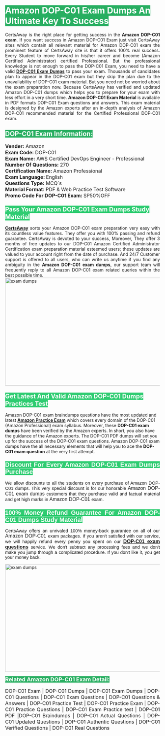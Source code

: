 <h1><span style="color:#ffffff"><strong><span style="background-color:#27ae60">Amazon DOP-C01 Exam Dumps An Ultimate Key To Success</span></strong></span></h1> <div style="text-align:justify">CertsAway is the right place for getting success in the <strong>Amazon DOP-C01 exam</strong>. If you want success in Amazon DOP-C01 Exam just visit CertsAway sites which contain all relevant material for Amazon DOP-C01 exam the prominent feature of CertsAway site is that it offers 100% real success. Every Student to move forward in his/her career and become (Amazon Certified Administrator) certified Professional. But the professional knowledge is not enough to pass the DOP-C01 Exam, you need to have a valid <a href="https://www.certsaway.com/amazon/dop-c01-exam-dumps"><strong>DOP-C01 Exam Dumps</strong></a> to pass your exam. Thousands of candidates plan to appear in the DOP-C01 exam but they skip the plan due to the unavailability of DOP-C01 exam material. But you need not be worried about the exam preparation now. Because CertsAway has verified and updated Amazon DOP-C01 dumps which helps you to prepare for your exam with less effort in a very short time. <strong>Amazon DOP-C01 Exam Material</strong> is available in PDF formats DOP-C01 Exam questions and answers. This exam material is designed by the Amazon experts after an in-depth analysis of Amazon DOP-C01 recommended material for the Certified Professional DOP-C01 exam.</div> <h2 style="text-align:justify"><span style="color:#ffffff"><span style="background-color:#27ae60">DOP-C01 Exam Information:</span></span></h2> <p><span style="font-size:16px"><strong>Vender:</strong> Amazon<br /> <strong>Exam Code:</strong> DOP-C01<br /> <strong>Exam Name:</strong> AWS Certified DevOps Engineer - Professional<br /> <strong>Number Of Questions:</strong> 270<br /> <strong>Certification Name: </strong>Amazon Professional<br /> <strong>Exam Language: </strong>English<br /> <strong>Questions Type:</strong> MCQ`s<br /> <strong>Material Format: </strong>PDF & Web Practice Test Software<br /> <strong>Promo Code For DOP-C01 Exam: </strong>SP50%OFF</span></p> <h3><span style="font-size:20px"><span style="color:#ffffff"><strong><span style="background-color:#2ecc71">Pass Your Amazon DOP-C01 Exam Dumps Study Material</span></strong></span></span></h3> <div style="text-align:justify"><a href=" https://www.certsaway.com/"><strong>CertsAway</strong></a> sorts your Amazon DOP-C01 exam preparation very easy with its countless value features. They offer you with 100% passing and refund guarantee. CertsAway is devoted to your success, Moreover, They offer 3 months of free updates to our DOP-C01 Amazon Certified Administrator Certification exam preparation material esteemed users; these updates are valued to your account right from the date of purchase. And 24/7 Customer support is offered to all users, who can write us anytime if you find any ambiguity in the <strong>Amazon DOP-C01 exam dumps</strong>, our support team will frequently reply to all Amazon DOP-C01 exam related queries within the best possible time.</div> <div style="text-align:justify"> </div> <div style="text-align:justify"><a href="https://www.certsaway.com/amazon/dop-c01-exam-dumps" rel="no-follow"><img alt="exam dumps" src="https://www.certcollections.com/uploads/content/certsaway.png" style="height:350px; width:750px" /></a></div> <h3><span style="font-size:20px"><span style="color:#ffffff"><strong><span style="background-color:#2ecc71">Get Latest And Valid Amazon DOP-C01 Dumps Practices Test</span></strong></span></span></h3> <p>Amazon DOP-C01 exam braindumps questions have the most updated and latest <a href="https://www.certsaway.com/amazon-questions"><strong>Amazon Practice Exam</strong></a> which covers every domain of the DOP-C01 (Amazon Professional) exam syllabus. Moreover, these <strong>DOP-C01 exam dumps</strong> have been verified by the Amazon experts. In short, you also have the guidance of the Amazon experts. The DOP-C01 PDF dumps will set you up for the success of the DOP-C01 exam questions. Amazon DOP-C01 exam dumps have the all necessary elements that will help you to ace the <strong>DOP-C01 exam question</strong> at the very first attempt.</p> <h3 style="text-align:justify"><span style="font-size:20px"><span style="color:#ffffff"><strong><span style="font-family:Calibri,sans-serif"><span style="background-color:#2ecc71">Discount For Every </span><span style="background-color:#2ecc71">Amazon DOP-C01 Exam</span><span style="background-color:#2ecc71"> Dumps Purchase</span></span></strong></span></span></h3> <div style="text-align:justify"> <p><span style="font-size:11pt"><span style="font-family:Calibri,sans-serif">We allow discounts to all the students on every purchase of Amazon DOP-C01 dumps. This very special discount is for our honorable <span style="font-size:12.0pt"><span style="background-color:white">Amazon DOP-C01 exam dumps </span></span>customers that they purchase valid and factual material and get high marks in <span style="font-size:12.0pt"><span style="background-color:white">Amazon DOP-C01 </span></span>exam. </span></span></p> <h3><span style="font-size:20px"><span style="color:#ffffff"><strong><span style="font-family:Calibri,sans-serif"><span style="background-color:#2ecc71">100% Money Refund Guarantee For </span><span style="background-color:#2ecc71">Amazon DOP-C01 Dumps Study Material</span></span></strong></span></span></h3> <p><span style="font-size:11pt"><span style="font-family:Calibri,sans-serif">CertsAway offers an unrivaled 100% money-back guarantee on all of our <span style="font-size:12.0pt"><span style="background-color:white">Amazon DOP-C01 </span></span>exam packages. If you aren't satisfied with our service, we will happily refund every penny you spent on our <span style="font-size:12.0pt"><span style="background-color:white"><a href="https://www.certsaway.com/amazon/dop-c01-exam-dumps"><strong>DOP-C01 exam questions</strong></a> </span></span>service. We don't subtract any processing fees and we don't make you jump through a complicated procedure. If you don't like it, you get your money back.</span></span></p> <p><a href="https://www.certsaway.com/amazon/dop-c01-exam-dumps" rel="no-follow"><img alt="exam dumps" src="https://www.certcollections.com/uploads/content/certsaway_(2)2.png" style="height:350px; width:750px" /></a></p> <p><span style="color:#ffffff"><strong><span style="font-size:18px"><span style="background-color:#27ae60">Related Amazon DOP-C01 Exam Detail:</span></span></strong></span><br /> <br /> <span style="font-size:16px">DOP-C01 Exam | DOP-C01 Dumps | DOP-C01 Exam Dumps | DOP-C01 Questions | DOP-C01 Exam Questions | DOP-C01 Questions & Answers | DOP-C01 Practice Test | DOP-C01 Practice Exam | DOP-C01 Practice Questions | DOP-C01 Exam Practice test | DOP-C01 PDF |DOP-C01 Braindumps | DOP-C01 Actual Questions | DOP-C01 Updated Questions | DOP-C01 Authentic Questions | DOP-C01 Verified Questions | DOP-C01 Real Questions</span></p> </div>
